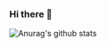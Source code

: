 ### Hi there 👋

![Anurag's github stats](https://github-readme-stats.vercel.app/api?username=anuraghazra&count_private=true&show_icons=true)
